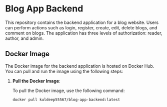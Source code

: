 # Blog App Backend

This repository contains the backend application for a blog website. Users can perform actions such as login, register, create, edit, delete blogs, and comment on blogs. The application has three levels of authorization: reader, author, and admin.

## Docker Image

The Docker image for the backend application is hosted on Docker Hub. You can pull and run the image using the following steps:

1. **Pull the Docker Image**:

   To pull the Docker image, use the following command:

   ```sh
   docker pull kuldeep55567/blog-app-backend:latest
